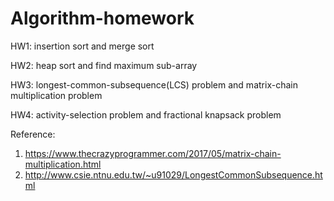 # Algorithm-homework

HW1: insertion sort and merge sort

HW2: heap sort and find maximum sub-array

HW3: longest-common-subsequence(LCS) problem and matrix-chain multiplication problem

HW4: activity-selection problem and fractional knapsack problem

Reference: 
1. https://www.thecrazyprogrammer.com/2017/05/matrix-chain-multiplication.html
2. http://www.csie.ntnu.edu.tw/~u91029/LongestCommonSubsequence.html
